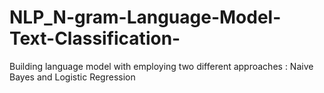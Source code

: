 # NLP_N-gram-Language-Model-Text-Classification-
Building language model with employing two different approaches : Naive  Bayes and Logistic Regression
